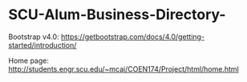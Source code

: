 # SCU-Alum-Business-Directory-

Bootstrap v4.0: https://getbootstrap.com/docs/4.0/getting-started/introduction/

Home page: http://students.engr.scu.edu/~mcai/COEN174/Project/html/home.html
